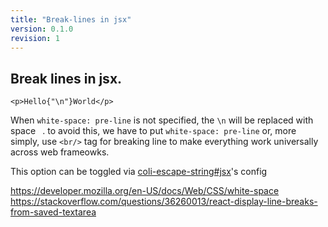 ```yaml
---
title: "Break-lines in jsx"
version: 0.1.0
revision: 1
---
```


## Break lines in jsx.

```tsx
<p>Hello{"\n"}World</p>
```

When `white-space: pre-line` is not specified, the `\n` will be replaced with space ` `. to avoid this, we have to put `white-space: pre-line` or, more simply, use `<br/>` tag for breaking line to make everything work universally across web frameowks.

This option can be toggled via [coli-escape-string#jsx](https://github.com/gridaco/CoLI/tree/main/packages/coli-escape-string)'s config

https://developer.mozilla.org/en-US/docs/Web/CSS/white-space
https://stackoverflow.com/questions/36260013/react-display-line-breaks-from-saved-textarea
